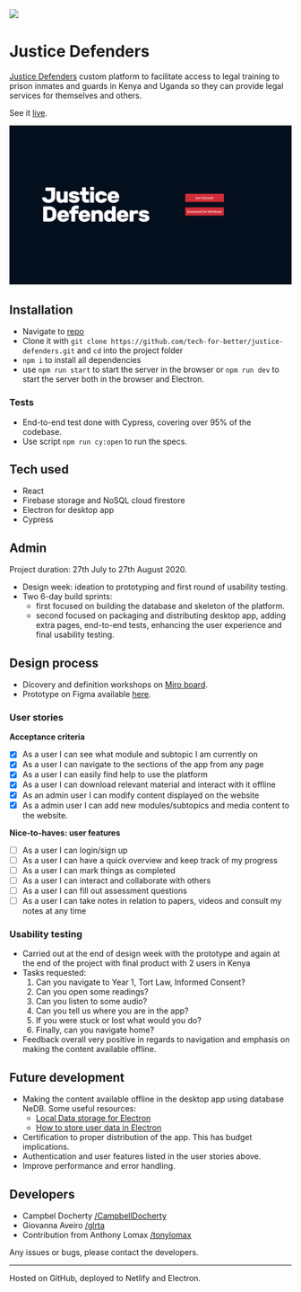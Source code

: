 <a href="https://codecov.io/gh/tech-for-better/justice-defenders">
  <img src="https://codecov.io/gh/tech-for-better/justice-defenders/branch/master/graph/badge.svg" />
</a>

# Justice Defenders

[Justice Defenders](https://www.justice-defenders.org/) custom platform to facilitate access to legal training to prison inmates and guards in Kenya and Uganda so they can provide legal services for themselves and others.

See it [live](https://justice-defenders.netlify.app/#/).

![screenshot](./og-image.png)

## Installation

- Navigate to [repo](https://github.com/tech-for-better/justice-defenders)
- Clone it with `git clone https://github.com/tech-for-better/justice-defenders.git` and `cd` into the project folder
- `npm i` to install all dependencies
- use `npm run start` to start the server in the browser or `npm run dev` to start the server both in the browser and Electron.

### Tests

- End-to-end test done with Cypress, covering over 95% of the codebase.
- Use script `npm run cy:open` to run the specs.

## Tech used

- React
- Firebase storage and NoSQL cloud firestore
- Electron for desktop app
- Cypress

## Admin

Project duration: 27th July to 27th August 2020.

- Design week: ideation to prototyping and first round of usability testing.
- Two 6-day build sprints:
  - first focused on building the database and skeleton of the platform.
  - second focused on packaging and distributing desktop app, adding extra pages, end-to-end tests, enhancing the user experience and final usability testing.

## Design process

- Dicovery and definition workshops on [Miro board](https://miro.com/app/board/o9J_ko8RJ7E=/).
- Prototype on Figma available [here](https://www.figma.com/file/7Uf0JhDeX4bJs4OnC1xcqL/Justice-Defenders?node-id=0%3A1).

### User stories

**Acceptance criteria**

- [x] As a user I can see what module and subtopic I am currently on
- [x] As a user I can navigate to the sections of the app from any page
- [x] As a user I can easily find help to use the platform
- [x] As a user I can download relevant material and interact with it offline
- [x] As an admin user I can modify content displayed on the website
- [x] As a admin user I can add new modules/subtopics and media content to the website.

**Nice-to-haves: user features**

- [ ] As a user I can login/sign up
- [ ] As a user I can have a quick overview and keep track of my progress
- [ ] As a user I can mark things as completed
- [ ] As a user I can interact and collaborate with others
- [ ] As a user I can fill out assessment questions
- [ ] As a user I can take notes in relation to papers, videos and consult my notes at any time

### Usability testing

- Carried out at the end of design week with the prototype and again at the end of the project with final product with 2 users in Kenya
- Tasks requested:
  1. Can you navigate to Year 1, Tort Law, Informed Consent?
  2. Can you open some readings?
  3. Can you listen to some audio?
  4. Can you tell us where you are in the app?
  5. If you were stuck or lost what would you do?
  6. Finally, can you navigate home?
- Feedback overall very positive in regards to navigation and emphasis on making the content available offline.

## Future development

- Making the content available offline in the desktop app using database NeDB. Some useful resources:
  - [Local Data storage for Electron](https://dev.to/ctxhou/local-data-storage-for-electron-2h4p)
  - [How to store user data in Electron](https://medium.com/cameron-nokes/how-to-store-user-data-in-electron-3ba6bf66bc1e)
- Certification to proper distribution of the app. This has budget implications.
- Authentication and user features listed in the user stories above.
- Improve performance and error handling.

## Developers

- Campbel Docherty [/CampbellDocherty](https://github.com/CampbellDocherty)
- Giovanna Aveiro [/glrta](https://github.com/glrta)
- Contribution from Anthony Lomax [/tonylomax](https://github.com/tonylomax)

Any issues or bugs, please contact the developers.

---

Hosted on GitHub, deployed to Netlify and Electron.
